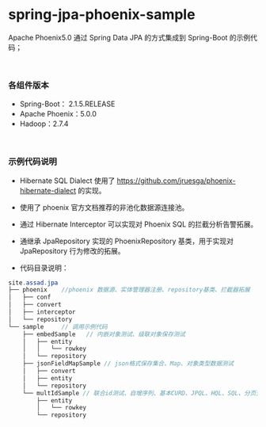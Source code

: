 # spring-jpa-phoenix-sample

Apache Phoenix5.0 通过 Spring Data JPA 的方式集成到 Spring-Boot 的示例代码；

<br>

### 各组件版本

* Spring-Boot： 2.1.5.RELEASE
* Apache Phoenix：5.0.0
* Hadoop：2.7.4

<br>

### 示例代码说明 

* Hibernate SQL Dialect 使用了 https://github.com/jruesga/phoenix-hibernate-dialect  的实现。

* 使用了 phoenix 官方文档推荐的非池化数据源连接池。
* 通过 Hibernate Interceptor 可以实现对 Phoenix SQL 的拦截分析告警拓展。
* 通继承  JpaRepository 实现的 PhoenixRepository 基类，用于实现对 JpaRepository 行为修改的拓展。

* 代码目录说明：

```java
site.assad.jpa
├── phoenix    //phoenix 数据源、实体管理器注册、repository基类、拦截器拓展
│   ├── conf
│   ├── convert
│   ├── interceptor
│   └── repository
└── sample     // 调用示例代码
    ├── embedSample   // 内嵌对象测试、级联对象保存测试
    │   ├── entity
    │   │   └── rowkey
    │   └── repository
    ├── jsonFieldMapSample // json格式保存集合、Map、对象类型数据测试
    │   ├── convert
    │   ├── entity
    │   └── repository
    └── multIdSample // 联合id测试、自增序列、基本CURD、JPQL、HQL、SQL、分页查询、强制索引查询测试
        ├── entity
        │   └── rowkey
        └── repository
```



